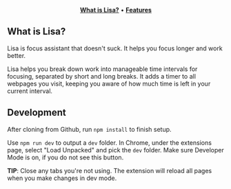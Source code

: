 <p align="center">
    <a href="#what-is-lisa?"><strong>What is Lisa?</strong></a> •
    <a href="#features"><strong>Features</strong></a>
</p>

## What is Lisa?
Lisa is focus assistant that doesn't suck. It helps you focus longer and work better.

Lisa helps you break down work into manageable time intervals for focusing,
separated by short and long breaks. It adds a timer to all webpages you visit,
keeping you aware of how much time is left in your current interval.

## Development
After cloning from Github, run `npm install` to finish setup.

Use `npm run dev` to output a `dev` folder. In Chrome, under the extensions page, select "Load Unpacked" and pick the `dev` folder. Make sure Developer Mode is on, if you do not see this button.

**TIP**: Close any tabs you're not using. The extension will reload all pages when you make changes in dev mode.